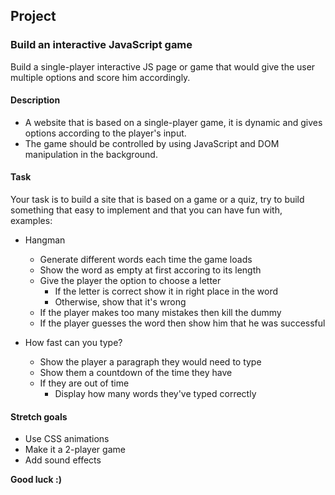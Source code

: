 ## Project

### Build an interactive JavaScript game

Build a single-player interactive JS page or game that would give the user multiple options and score him accordingly.

#### Description

- A website that is based on a single-player game, it is dynamic and gives options according to the player's input. 
- The game should be controlled by using JavaScript and DOM manipulation in the background.

#### Task

Your task is to build a site that is based on a game or a quiz, try to build something that easy to implement and that you can have fun with, examples:

- Hangman
    - Generate different words each time the game loads
    - Show the word as empty at first accoring to its length
    - Give the player the option to choose a letter
        - If the letter is correct show it in right place in the word
        - Otherwise, show that it's wrong
    - If the player makes too many mistakes then kill the dummy
    - If the player guesses the word then show him that he was successful

- How fast can you type?
    - Show the player a paragraph they would need to type
    - Show them a countdown of the time they have 
    - If they are out of time
        - Display how many words they've typed correctly


#### Stretch goals

- Use CSS animations
- Make it a 2-player game
- Add sound effects

**Good luck :)**
